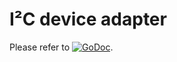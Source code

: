 # I²C device adapter

Please refer to
[![GoDoc](https://godoc.org/github.com/maruel/dlibox/go/pio/host/hal/i2cdev?status.svg)](https://godoc.org/github.com/maruel/dlibox/go/pio/host/hal/i2cdev).
